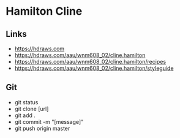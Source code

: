 # Hamilton Cline

## Links

- https://hdraws.com
- https://hdraws.com/aau/wnm608_02/cline.hamilton
- https://hdraws.com/aau/wnm608_02/cline.hamilton/recipes
- https://hdraws.com/aau/wnm608_02/cline.hamilton/styleguide

## Git

- git status
- git clone [url]
- git add .
- git commit -m "[message]"
- git push origin master
